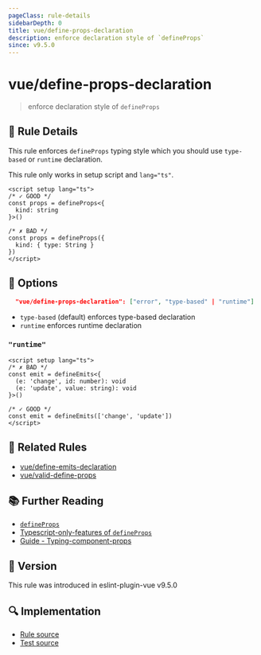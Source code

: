 ```yaml
---
pageClass: rule-details
sidebarDepth: 0
title: vue/define-props-declaration
description: enforce declaration style of `defineProps`
since: v9.5.0
---
```

# vue/define-props-declaration

> enforce declaration style of `defineProps`

## :book: Rule Details

This rule enforces `defineProps` typing style which you should use `type-based` or `runtime` declaration.

This rule only works in setup script and `lang="ts"`.

<eslint-code-block :rules="{'vue/define-props-declaration': ['error']}">

```vue
<script setup lang="ts">
/* ✓ GOOD */
const props = defineProps<{
  kind: string
}>()

/* ✗ BAD */
const props = defineProps({
  kind: { type: String }
})
</script>
```

</eslint-code-block>

## :wrench: Options

```json
  "vue/define-props-declaration": ["error", "type-based" | "runtime"]
```

- `type-based` (default) enforces type-based declaration
- `runtime` enforces runtime declaration

### `"runtime"`

<eslint-code-block :rules="{'vue/define-emits-declaration': ['error', 'runtime']}">

```vue
<script setup lang="ts">
/* ✗ BAD */
const emit = defineEmits<{
  (e: 'change', id: number): void
  (e: 'update', value: string): void
}>()

/* ✓ GOOD */
const emit = defineEmits(['change', 'update'])
</script>
```

</eslint-code-block>

## :couple: Related Rules

- [vue/define-emits-declaration](./define-emits-declaration.md)
- [vue/valid-define-props](./valid-define-props.md)

## :books: Further Reading

- [`defineProps`](https://vuejs.org/api/sfc-script-setup.html#defineprops-defineemits)
- [Typescript-only-features of `defineProps`](https://vuejs.org/api/sfc-script-setup.html#typescript-only-features)
- [Guide - Typing-component-props](https://vuejs.org/guide/typescript/composition-api.html#typing-component-props)

## :rocket: Version

This rule was introduced in eslint-plugin-vue v9.5.0

## :mag: Implementation

- [Rule source](https://github.com/vuejs/eslint-plugin-vue/blob/master/lib/rules/define-props-declaration.js)
- [Test source](https://github.com/vuejs/eslint-plugin-vue/blob/master/tests/lib/rules/define-props-declaration.js)
